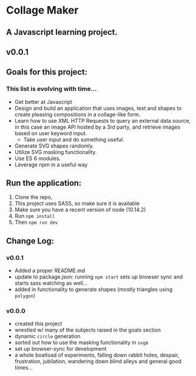 # Collage Maker

## A Javascript learning project.

## v0.0.1

## Goals for this project:

### This list is evolving with time...

- Get better at Javascript
- Design and build an application that uses images, text and shapes to create pleasing compositions in a collage-like form.
- Learn how to use XML HTTP Requests to query an external data source, in this case an image API hosted by a 3rd party, and retrieve images based on user keyword input.
  - Take user input and do something useful.
- Generate SVG shapes randomly.
- Utilize SVG masking functionality.
- Use ES 6 modules.
- Leverage npm in a useful way

## Run the application:

1. Clone the repo,
2. This project uses SASS, so make sure it is available
3. Make sure you have a recent version of node (10.14.2)
4. Run `npm install`
5. Then `npm run dev`

## Change Log:

### v0.0.1

- Added a proper README.md
- update to package.json: running `npm start` sets up browser sync and starts sass watching as well...
- added in functionality to generate shapes (mostly triangles using `polygon`)

### v0.0.0

- created this project
- wrestled w/ many of the subjects raised in the goals section
- dynamic `circle` generation
- sorted out how to use the masking functionality in `svg`s
- set up browser-sync for development
- a whole boatload of experiments, falling down rabbit holes, despair, frustration, jubilation, wandering down blind alleys and general good times...
